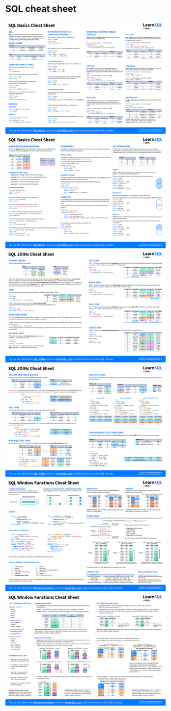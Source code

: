 # SQL cheat sheet

![](assets/sql-basics-cheat-sheet-1.png)
![](assets/sql-basics-cheat-sheet-2.png)
![](assets/sql-joins-cheat-sheet-1.png)
![](assets/sql-joins-cheat-sheet-2.png)
![](assets/sql-window-functions-cheat-sheet-1.png)
![](assets/sql-window-functions-cheat-sheet-2.png)

